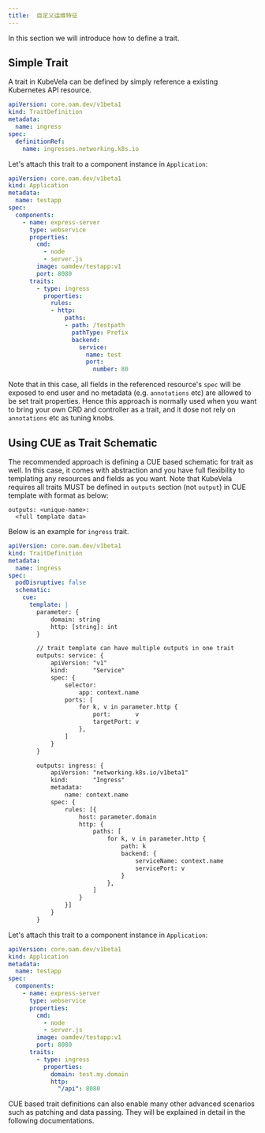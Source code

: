 ```yaml
---
title:  自定义运维特征
---
```


In this section we will introduce how to define a trait.

## Simple Trait

A trait in KubeVela can be defined by simply reference a existing Kubernetes API resource.

```yaml
apiVersion: core.oam.dev/v1beta1
kind: TraitDefinition
metadata:
  name: ingress
spec:
  definitionRef:
    name: ingresses.networking.k8s.io
```
Let's attach this trait to a component instance in `Application`:

```yaml
apiVersion: core.oam.dev/v1beta1
kind: Application
metadata:
  name: testapp
spec:
  components:
    - name: express-server
      type: webservice
      properties:
        cmd:
          - node
          - server.js
        image: oamdev/testapp:v1
        port: 8080
      traits:
        - type: ingress
          properties:
            rules:
            - http:
                paths:
                - path: /testpath
                  pathType: Prefix
                  backend:
                    service:
                      name: test
                      port:
                        number: 80
```

Note that in this case, all fields in the referenced resource's `spec` will be exposed to end user and no metadata (e.g. `annotations` etc) are allowed to be set trait properties. Hence this approach is normally used when you want to bring your own CRD and controller as a trait, and it dose not rely on `annotations` etc as tuning knobs.

## Using CUE as Trait Schematic

The recommended approach is defining a CUE based schematic for trait as well. In this case, it comes with abstraction and you have full flexibility to templating any resources and fields as you want. Note that KubeVela requires all traits MUST be defined in `outputs` section (not `output`) in CUE template with format as below:

```cue
outputs: <unique-name>: 
  <full template data>
```

Below is an example for `ingress` trait.

```yaml
apiVersion: core.oam.dev/v1beta1
kind: TraitDefinition
metadata:
  name: ingress
spec:
  podDisruptive: false
  schematic:
    cue:
      template: |
        parameter: {
        	domain: string
        	http: [string]: int
        }

        // trait template can have multiple outputs in one trait
        outputs: service: {
        	apiVersion: "v1"
        	kind:       "Service"
        	spec: {
        		selector:
        			app: context.name
        		ports: [
        			for k, v in parameter.http {
        				port:       v
        				targetPort: v
        			},
        		]
        	}
        }

        outputs: ingress: {
        	apiVersion: "networking.k8s.io/v1beta1"
        	kind:       "Ingress"
        	metadata:
        		name: context.name
        	spec: {
        		rules: [{
        			host: parameter.domain
        			http: {
        				paths: [
        					for k, v in parameter.http {
        						path: k
        						backend: {
        							serviceName: context.name
        							servicePort: v
        						}
        					},
        				]
        			}
        		}]
        	}
        }
```

Let's attach this trait to a component instance in `Application`:

```yaml
apiVersion: core.oam.dev/v1beta1
kind: Application
metadata:
  name: testapp
spec:
  components:
    - name: express-server
      type: webservice
      properties:
        cmd:
          - node
          - server.js
        image: oamdev/testapp:v1
        port: 8080
      traits:
        - type: ingress
          properties:
            domain: test.my.domain
            http:
              "/api": 8080
```

CUE based trait definitions can also enable many other advanced scenarios such as patching and data passing. They will be explained in detail in the following documentations.